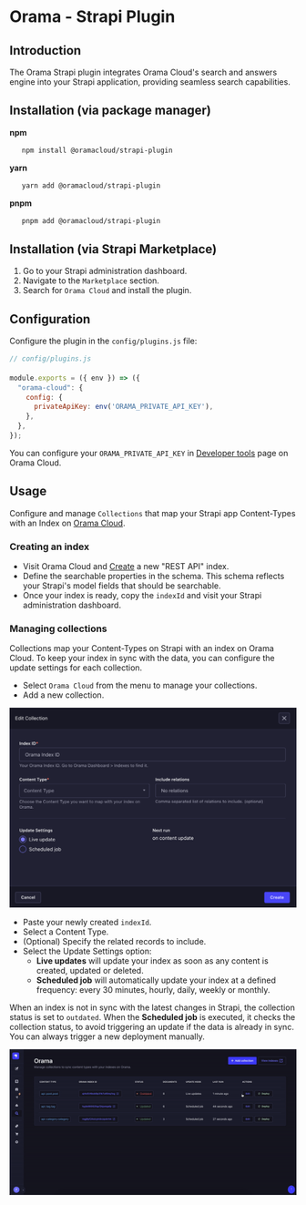 # Orama - Strapi Plugin

## Introduction

The Orama Strapi plugin integrates Orama Cloud's search and answers engine into your Strapi application, providing
seamless search capabilities.

## Installation (via package manager)

**npm**

 ```sh
    npm install @oramacloud/strapi-plugin
 ```

**yarn**

 ```sh
    yarn add @oramacloud/strapi-plugin
 ```

**pnpm**

 ```sh
    pnpm add @oramacloud/strapi-plugin
 ```

## Installation (via Strapi Marketplace)

1. Go to your Strapi administration dashboard.
2. Navigate to the `Marketplace` section.
3. Search for `Orama Cloud` and install the plugin.

## Configuration

Configure the plugin in the `config/plugins.js` file:

```js
// config/plugins.js

module.exports = ({ env }) => ({
  "orama-cloud": {
    config: {
      privateApiKey: env('ORAMA_PRIVATE_API_KEY'),
    },
  },
});
```

You can configure your `ORAMA_PRIVATE_API_KEY` in [Developer tools](https://cloud.orama.com/developer-tools) page on
Orama Cloud.

## Usage

Configure and manage `Collections` that map your Strapi app Content-Types with an Index
on [Orama Cloud](https://cloud.orama.com/indexes).

### Creating an index

- Visit Orama Cloud and [Create](https://cloud.orama.com/indexes/create/from-integrations) a new "REST API" index.
- Define the searchable properties in the schema. This schema reflects your Strapi's model fields that should be
  searchable.
- Once your index is ready, copy the `indexId` and visit your Strapi administration dashboard.

### Managing collections

Collections map your Content-Types on Strapi with an index on Orama Cloud. To keep your index in sync with the data, you
can configure the update settings for each collection.

- Select `Orama Cloud` from the menu to manage your collections.
- Add a new collection.

<img src="https://raw.githubusercontent.com/askorama/orama-plugin-strapi/main/misc/assets/collection.png" alt="Collection form" width="600" />

- Paste your newly created `indexId`.
- Select a Content Type.
- (Optional) Specify the related records to include.
- Select the Update Settings option:
  - **Live updates** will update your index as soon as any content is created, updated or deleted.
  - **Scheduled job** will automatically update your index at a defined frequency: every 30 minutes, hourly, daily,
    weekly or monthly.

When an index is not in sync with the latest changes in Strapi, the collection status is set to `outdated`.
When the **Scheduled job** is executed, it checks the collection status, to avoid triggering an update if the data is
already in sync. You can always trigger a new deployment manually.

<img src="https://raw.githubusercontent.com/askorama/orama-plugin-strapi/main/misc/assets/deploy.gif" alt="Manual deploy" width="600" />
